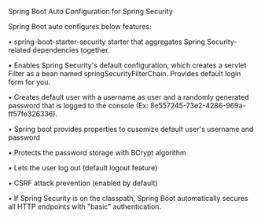 Spring Boot Auto Configuration for Spring Security

Spring Boot auto configures below features:

• spring-boot-starter-security starter that aggregates Spring Security-related dependencies together.

• Enables Spring Security's default configuration, which creates a servlet Filter as a bean named springSecurityFilterChain. Provides default login form for you.

• Creates default user with a username as user and a randomly generated password that is logged to the console (Ex: 8e557245-73e2-4286-969a-ff57fe326336).

• Spring boot provides properties to cusomize default user's username and password

• Protects the password storage with BCrypt algorithm

• Lets the user log out (default logout feature)

• CSRF attack prevention (enabled by default)

• If Spring Security is on the classpath, Spring Boot automatically secures all HTTP endpoints with "basic" authentication.
